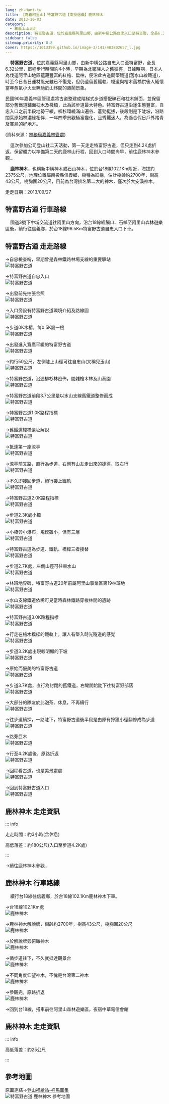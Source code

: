 ```yaml
---
lang: zh-Hant-tw
title: 【嘉義阿里山】特富野古道【南投信義】鹿林神木
date: 2013-10-03
category: 
  - 嘉義上山走走
description: 特富野古道，位於嘉義縣阿里山鄉，由新中橫公路自忠入口至特富野，全長6.32公里，單程步行時間約4小時，早期為北鄒族人之舊獵徑，日據時期，日本人為伐運阿里山地區蘊藏豐富的紅檜、扁柏，便沿此古道闢築鐵道(舊水山線鐵道)，時至今日昔日運材風光雖已不復見，但仍遺留舊鐵軌、棧道與檜木舊橋。
sidebar: false
sitemap.priority: 0.8
cover: https://1013399.github.io/image-3/141/483802657_l.jpg
---
```


    **特富野古道**，位於嘉義縣阿里山鄉，由新中橫公路自忠入口至特富野，全長 6.32公里，單程步行時間約4小時，早期為北鄒族人之舊獵徑，日據時期，日本人為伐運阿里山地區蘊藏豐富的紅檜、扁柏，便沿此古道闢築鐵道(舊水山線鐵道)，時至今日昔日運材風光雖已不復見，但仍遺留舊鐵軌、棧道與檜木舊橋供後人緬懷當年蒸氣小火車奔馳於山林間的熱鬧景象。

<!-- more -->

民國90年嘉義林區管理處將古道整建成階梯式步道搭配礫石和枕木鋪面，並保留部分舊鐵道鋪面枕木及棧橋，此為該步道最大特色。特富野古道沿途生態豐富，自忠入口之前半段地勢平緩，柳杉環繞滿山遍谷、蒼勁挺拔，後段則是下陡坡，沿路闊葉原始林濃綠相伴，一年四季景觀極富變化，且秀麗迷人，為適合假日戶外踏青及賞鳥的好地方。

(資料來源：[林務局嘉義林管處](http://chiayi.forest.gov.tw/ct.asp?xItem=34837&ctNode=2309&mp=340))  


    這次參加公司登山社二天活動，第一天走走特富野古道，但只走到4.2K處折返，保留體力以準備第二天的鹿林山行程，回到入口時間尚早，前往鹿林神木參觀...  

    **鹿林神木**，也稱新中橫神木或石山神木，位於台18線102.1Km附近，海拔約2375公尺，地理位置屬南投縣信義鄉，樹種為紅檜，估計樹齡約2700年，樹高43公尺，樹胸圍20公尺，目前為台灣排名第二大的神木，僅次於大安溪神木。

走走日期：2013/09/27

## 特富野古道 行車路線 
    國道3號下中埔交流道往阿里山方向，沿台18線經觸口、石棹至阿里山森林遊樂區後，續行往信義鄉，於台18線96.5Km特富野古道自忠入口下車。

## 特富野古道 走走路線
→自忠檢查哨，早期曾是森林鐵路林場支線的重要驛站  
![特富野古道](https://1013399.github.io/image-3/141/483771857_l.jpg)

→特富野古道自忠入口  
![特富野古道](https://1013399.github.io/image-3/141/483777736_l.jpg)

→出發前先拍張合照  
![特富野古道](https://1013399.github.io/image-3/141/483778410_l.jpg)

→入口旁設有特富野古道環境介紹及路線圖  
![特富野古道](https://1013399.github.io/image-3/141/483778986_l.jpg)

→步道0K木樁，每0.5K設一根  
![特富野古道](https://1013399.github.io/image-3/141/483779769_l.jpg)

→出發進入寬廣平緩的特富野古道  
![特富野古道](https://1013399.github.io/image-3/141/483783256_l.jpg)

→約行50公尺，左側陡上山徑可往自忠山(又稱兒玉山)  
![特富野古道](https://1013399.github.io/image-3/141/483785029_l.jpg)

→特富野古道，沿途柳杉林密佈，間雜檜木林及山葵園  
![特富野古道](https://1013399.github.io/image-3/141/483785924_l.jpg)

→特富野古道前段3.7公里是以水山支線舊鐵道整修而成  
![特富野古道](https://1013399.github.io/image-3/141/483787871_l.jpg)

→特富野古道1.0K路程指標  
![特富野古道](https://1013399.github.io/image-3/141/483789157_l.jpg)

→舊鐵道棧橋遺址解說  
![特富野古道](https://1013399.github.io/image-3/141/483790996_l.jpg)

→抵達第一座涼亭  
![特富野古道](https://1013399.github.io/image-3/141/483793575_l.jpg)

→涼亭前叉路，直行為步道，右側有山友走出來的捷徑，取右行  
![特富野古道](https://1013399.github.io/image-3/141/483794908_l.jpg)

→不久即接回步道，續行接上鐵軌  
![特富野古道](https://1013399.github.io/image-3/141/483796674_l.jpg)

→特富野古道2.0K路程指標  
![特富野古道](https://1013399.github.io/image-3/141/483797351_l.jpg)

→步道2.3K處小橋  
![特富野古道](https://1013399.github.io/image-3/141/483802657_l.jpg)

→小橋旁小瀑布，規模雖小，但有三層  
![特富野古道](https://1013399.github.io/image-3/141/483803452_l.jpg)

→特富野古道為步道、鐵軌、橋樑三者接替  
![特富野古道](https://1013399.github.io/image-3/141/483806424_l.jpg)

→步道2.7K處，左側山徑可往東水山  
![特富野古道](https://1013399.github.io/image-3/141/483808431_l.jpg)

→林班地界碑，特富野古道20年前屬阿里山事業區第19林班地  
![特富野古道](https://1013399.github.io/image-3/141/483811221_l.jpg)

→水山支線鐵道依稀可見當時森林鐵路穿梭林間的遺跡  
![特富野古道](https://1013399.github.io/image-3/141/483816105_l.jpg)

→特富野古道3.0K路程指標  
![特富野古道](https://1013399.github.io/image-3/141/483818051_l.jpg)

→行走在檜木橋樑的鐵軌上，讓人有墜入時光隧道的感覺  
![特富野古道](https://1013399.github.io/image-3/141/483820463_l.jpg)

→步道3.2K處出現較明顯的下坡  
![特富野古道](https://1013399.github.io/image-3/141/483823064_l.jpg)

→原始而優美的特富野古道  
![特富野古道](https://1013399.github.io/image-3/141/483824507_l.jpg)

→步道3.7K處，直行為封閉的舊鐵道，右彎開始陡下往特富野部落  
![特富野古道](https://1013399.github.io/image-3/141/483826528_l.jpg)

→大部分的隊友於此泡茶、休息，不再續行  
![特富野古道](https://1013399.github.io/image-3/141/483829345_l.jpg)

→往步道續探，一路陡下，特富野古道後半段是由原有狩獵小徑翻修成為步道  
![特富野古道](https://1013399.github.io/image-3/141/483830272_l.jpg)

→路旁巨木  
![特富野古道](https://1013399.github.io/image-3/141/483830926_l.jpg)

→行至4.2K處後，原路折返  
![特富野古道](https://1013399.github.io/image-3/141/483831816_l.jpg)

→回程看古道，也是美景處處  
![特富野古道](https://1013399.github.io/image-3/141/483835185_l.jpg)

→回到特富野古道入口  
![特富野古道](https://1013399.github.io/image-3/141/483837483_l.jpg)

## 鹿林神木 走走資訊

::: info

走走時間：約3小時(含休息)

高低落差：約180公尺(入口至步道4.2K處)

:::

→續往鹿林神木參觀...

## 鹿林神木 行車路線 
    續行台18線往信義鄉，於台18線102.1Km鹿林神木下車。

→台18線102.1Km處  
![鹿林神木](https://1013399.github.io/image-3/141/483845179_l.jpg)

→鹿林神木解說牌，樹齡約2700年，樹高43公尺，樹胸圍20公尺  
![鹿林神木](https://1013399.github.io/image-3/141/483838377_l.jpg)

→於解說牌旁俯瞰神木  
![鹿林神木](https://1013399.github.io/image-3/141/483844073_l.jpg)

→循步道往下，不久就抵達觀景台  
![鹿林神木](https://1013399.github.io/image-3/141/483840037_l.jpg)

→不同角度仰望神木，不愧是台灣第二神木  
![鹿林神木](https://1013399.github.io/image-3/141/483840823_l.jpg)

→參觀完，原路折返  
![鹿林神木](https://1013399.github.io/image-3/141/483841698_l.jpg)

→回到台18線，搭車前往阿里山森林遊樂區，夜宿中華電信會館

## 鹿林神木 走走資訊

::: info

高低落差：約25公尺

:::

## 參考地圖  
原圖連結→[登山補給站-祥馬圖集](http://www.keepon.com.tw/DiscussLoad.aspx?code=314B5CF9AEC3A19170A9A7E294A7989A691A7ECF3ACE1B11)  
![特富野古道 鹿林神木 參考地圖](https://1013399.github.io/image-3/141/483852478_l.jpg)